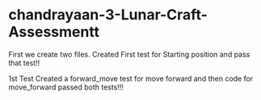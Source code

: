 # chandrayaan-3-Lunar-Craft-Assessmentt

First we create two files.
Created First test for Starting position and pass that test!!

1st Test
Created a forward_move test for move forward and then code for move_forward
passed both tests!!!

